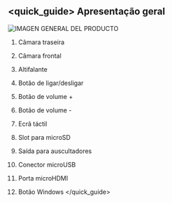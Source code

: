 ## <quick_guide> Apresentação geral
![IMAGEN GENERAL DEL PRODUCTO](http://static.energysistem.com/images/manuals/39903/54e4747e32635.jpg)

1. Câmara traseira

2. Câmara frontal

3. Altifalante

4. Botão de ligar/desligar

5. Botão de volume +

6. Botão de volume -

7. Ecrã táctil

8. Slot para microSD

9. Saída para auscultadores

10. Conector microUSB

11. Porta microHDMI

12. Botão Windows
</quick_guide>

